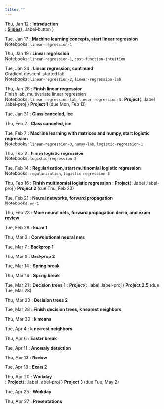 ```yaml
---
title: ""
---
```


Thu, Jan 12
: **Introduction**  
: [**Slides**](lectures/intro/ml-day1-slides.pdf){: .label-button } 

Tue, Jan 17
: **Machine learning concepts, start linear regression**  
  Notebooks: `linear-regression-1`

Thu, Jan 19
: **Linear regression**  
  Notebooks: `linear-regression-1`, `cost-function-intuition`

Tue, Jan 24
: **Linear regression, continued**  
  Gradient descent, started lab  
  Notebooks: `linear-regression-2`, `linear-regression-lab`
  
Thu, Jan 26
: **Finish linear regression**  
  Finish lab, multivariate linear regression  
  Notebooks:  `linear-regression-lab`, `linear-regression-3`
: **Project**{: .label .label-proj } **Project 1** (due Mon, Feb 13)
  
Tue, Jan 31
: **Class canceled, ice**

Thu, Feb 2
: **Class canceled, ice**

Tue, Feb 7
: **Machine learning with matrices and numpy, start logistic regression**  
  Notebooks: `linear-regression-3`, `numpy-lab`, `logistic-regression-1`

Thu, Feb 9
: **Finish logistic regression**  
  Notebooks: `logistic-regression-2`

Tue, Feb 14
: **Regularization, start multinomial logistic regression**  
  Notebooks: `regularization`, `logistic-regression-3`

Thu, Feb 16
: **Finish multinomial logistic regression**
: **Project**{: .label .label-proj } **Project 2** (due Thu, Feb 23)

Tue, Feb 21
: **Neural networks, forward propagation**  
  Notebooks: `nn-1`

Thu, Feb 23
: **More neural nets, forward propagation demo, and exam review**  

Tue, Feb 28
: **Exam 1**  

Thu, Mar 2
: **Convolutional neural nets**  

Tue, Mar 7
: **Backprop 1**  

Thu, Mar 9
: **Backprop 2**  

Tue, Mar 14
: **Spring break**  

Thu, Mar 16
: **Spring break**  

Tue, Mar 21
: **Decision trees 1**
: **Project**{: .label .label-proj } **Project 2.5** (due Tue, Mar 28)

Thu, Mar 23
: **Decision trees 2**  

Tue, Mar 28
: **Finish decision trees, k nearest neighbors**  

Thu, Mar 30
: **k means**  

Tue, Apr 4
: **k nearest neighbors**  

Thu, Apr 6
: **Easter break** 
 
Tue, Apr 11
: **Anomaly detection**  

Thu, Apr 13
: **Review**  

Tue, Apr 18
: **Exam 2**  

Thu, Apr 20
: **Workday**  
: **Project**{: .label .label-proj } **Project 3** (due Tue, May 2)

Tue, Apr 25
: **Workday**  

Thu, Apr 27
: **Presentations**  

